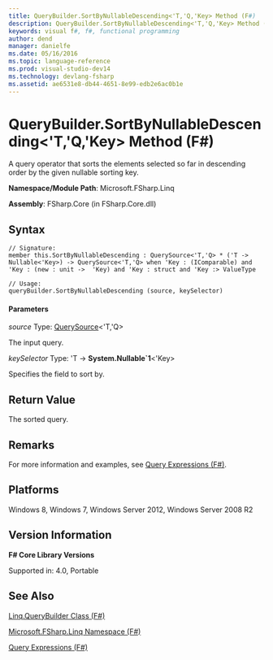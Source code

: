 ```yaml
---
title: QueryBuilder.SortByNullableDescending<'T,'Q,'Key> Method (F#)
description: QueryBuilder.SortByNullableDescending<'T,'Q,'Key> Method (F#)
keywords: visual f#, f#, functional programming
author: dend
manager: danielfe
ms.date: 05/16/2016
ms.topic: language-reference
ms.prod: visual-studio-dev14
ms.technology: devlang-fsharp
ms.assetid: ae6531e8-db44-4651-8e99-edb2e6ac0b1e 
---
```


# QueryBuilder.SortByNullableDescending<'T,'Q,'Key> Method (F#)

A query operator that sorts the elements selected so far in descending order by the given nullable sorting key.

**Namespace/Module Path**: Microsoft.FSharp.Linq

**Assembly**: FSharp.Core (in FSharp.Core.dll)


## Syntax

```
// Signature:
member this.SortByNullableDescending : QuerySource<'T,'Q> * ('T -> Nullable<'Key>) -> QuerySource<'T,'Q> when 'Key : (IComparable) and 'Key : (new : unit ->  'Key) and 'Key : struct and 'Key :> ValueType

// Usage:
queryBuilder.SortByNullableDescending (source, keySelector)
```

#### Parameters
*source*
Type: [QuerySource](https://msdn.microsoft.com/library/873589c1-c5dc-47d9-8abf-fee7258dfb00)&lt;'T,'Q&gt;


The input query.


*keySelector*
Type: 'T -&gt;
**System.Nullable&#96;1**&lt;'Key&gt;


Specifies the field to sort by.




## Return Value
The sorted query.


## Remarks
For more information and examples, see [Query Expressions (F#)](https://msdn.microsoft.com/library/ff72235c-3ad8-4215-8679-2754484823db).


## Platforms
Windows 8, Windows 7, Windows Server 2012, Windows Server 2008 R2


## Version Information
**F# Core Library Versions**

Supported in: 4.0, Portable




## See Also
[Linq.QueryBuilder Class &#40;F&#35;&#41;](Linq.QueryBuilder-Class-%5BFSharp%5D.md)

[Microsoft.FSharp.Linq Namespace &#40;F&#35;&#41;](Microsoft.FSharp.Linq-Namespace-%5BFSharp%5D.md)

[Query Expressions (F#)](https://msdn.microsoft.com/library/ff72235c-3ad8-4215-8679-2754484823db)

